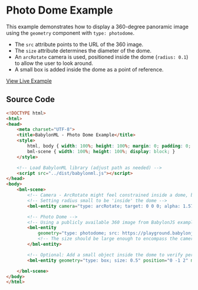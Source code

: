 # Photo Dome Example

This example demonstrates how to display a 360-degree panoramic image using the `geometry` component with `type: photodome`.

*   The `src` attribute points to the URL of the 360 image.
*   The `size` attribute determines the diameter of the dome.
*   An `arcRotate` camera is used, positioned inside the dome (`radius: 0.1`) to allow the user to look around.
*   A small box is added inside the dome as a point of reference.

[View Live Example](../../examples/photodome_example.html)

## Source Code

```html
<!DOCTYPE html>
<html>
<head>
    <meta charset="UTF-8">
    <title>BabylonML - Photo Dome Example</title>
    <style>
        html, body { width: 100%; height: 100%; margin: 0; padding: 0; overflow: hidden; }
        bml-scene { width: 100%; height: 100%; display: block; }
    </style>

    <!-- Load BabylonML library (adjust path as needed) -->
    <script src="../dist/babylonml.js"></script> 
</head>
<body>
    <bml-scene>
        <!-- Camera - ArcRotate might feel constrained inside a dome, but allows looking around -->
        <!-- Setting radius small to be 'inside' the dome -->
        <bml-entity camera="type: arcRotate; target: 0 0 0; alpha: 1.57; beta: 1.57; radius: 0.1"></bml-entity>

        <!-- Photo Dome -->
        <!-- Using a publicly available 360 image from BabylonJS examples -->
        <bml-entity
            geometry="type: photodome; src: https://playground.babylonjs.com/textures/360photo.jpg; size: 1000">
            <!-- The size should be large enough to encompass the camera -->
        </bml-entity>

        <!-- Optional: Add a small object inside the dome to verify perspective -->
        <bml-entity geometry="type: box; size: 0.5" position="0 -1 2" material="color: red"></bml-entity>

    </bml-scene>
</body>
</html>
```